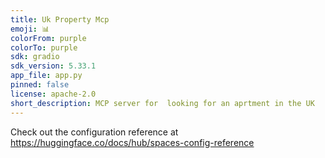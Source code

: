 ```yaml
---
title: Uk Property Mcp
emoji: 📊
colorFrom: purple
colorTo: purple
sdk: gradio
sdk_version: 5.33.1
app_file: app.py
pinned: false
license: apache-2.0
short_description: MCP server for  looking for an aprtment in the UK
---
```


Check out the configuration reference at https://huggingface.co/docs/hub/spaces-config-reference
